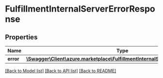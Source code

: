 # FulfillmentInternalServerErrorResponse

## Properties
Name | Type | Description | Notes
------------ | ------------- | ------------- | -------------
**error** | [**\Swagger\Client\azure.marketplace\FulfillmentInternalServerErrorResponseError**](FulfillmentInternalServerErrorResponseError.md) |  | [optional] 

[[Back to Model list]](../../README.md#documentation-for-models) [[Back to API list]](../../README.md#documentation-for-api-endpoints) [[Back to README]](../../README.md)

